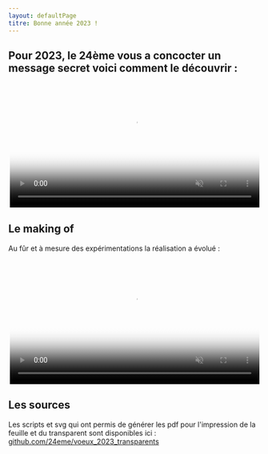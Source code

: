 ```yaml
---
layout: defaultPage
titre: Bonne année 2023 !
---
```


## Pour 2023, le 24ème vous a concocter un message secret voici comment le découvrir :

<center>
<video style="width: 99%;" playsinline muted controls poster="g" poster="https://jeancloude.24eme.fr/index.php/s/zMbFDW5X7YiibGE/download/voeux2023.jpg">
	<source src="https://jeancloude.24eme.fr/index.php/s/y6oqZTGrLYmktSL/download/voeux2023.mp4" />
</video>
</center>

## Le making of

Au fûr et à mesure des expérimentations la réalisation a évolué :

<center>
<video style="width: 99%;" playsinline muted controls poster="https://raw.githubusercontent.com/24eme/voeux_2023_transparents/master/makingof/images/IMG_20230118_170502.jpg">
	<source src="https://jeancloude.24eme.fr/index.php/s/7Ne5kYdPBFHBqXi/download/makingof.mp4" />
</video>
</center>
	
## Les sources

Les scripts et svg qui ont permis de générer les pdf pour l'impression de la feuille et du transparent sont disponibles ici : [github.com/24eme/voeux_2023_transparents](https://github.com/24eme/voeux_2023_transparents)
